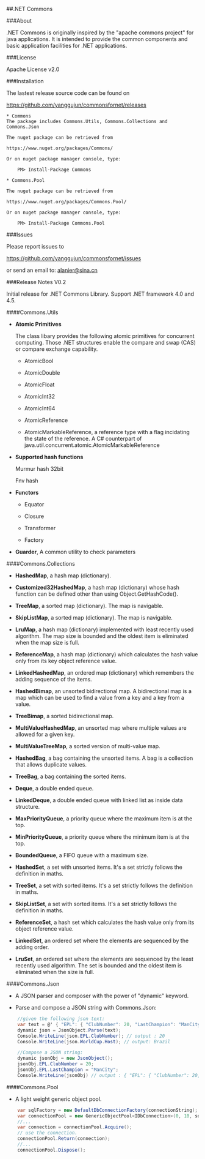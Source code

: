 ##.NET Commons

###About

.NET Commons is originally inspired by the "apache commons project" for java applications. It is intended to provide the common components and basic application facilities for .NET applications.

###License

Apache License v2.0

###Installation

The lastest release source code can be found on

https://github.com/yanggujun/commonsfornet/releases

    * Commons  
    The package includes Commons.Utils, Commons.Collections and Commons.Json

    The nuget package can be retrieved from 

    https://www.nuget.org/packages/Commons/

    Or on nuget package manager console, type:

        PM> Install-Package Commons

    * Commons.Pool  
    
    The nuget package can be retrieved from 

    https://www.nuget.org/packages/Commons.Pool/

    Or on nuget package manager console, type:

        PM> Install-Package Commons.Pool

###Issues

Please report issues to 

https://github.com/yanggujun/commonsfornet/issues

or send an email to: alanier@sina.cn

###Release Notes V0.2

Initial release for .NET Commons Library. Support .NET framework 4.0 and 4.5.

####Commons.Utils

  * __Atomic Primitives__

    The class libary provides the following atomic primitives for concurrent computing. Those .NET structures enable the compare and swap (CAS) or compare exchange capability.
  
    * AtomicBool

    * AtomicDouble

    * AtomicFloat

    * AtomicInt32

    * AtomicInt64

    * AtomicReference

    * AtomicMarkableReference, a reference type with a flag incidating the state of the reference. A C# counterpart of java.util.concurrent.atomic.AtomicMarkableReference<T>

  * __Supported hash functions__

    Murmur hash 32bit
    
    Fnv hash
    
  * __Functors__
  
    * Equator
    
    * Closure
    
    * Transformer
    
    * Factory
    
  * __Guarder__, A common utility to check parameters
  
####Commons.Collections

  * __HashedMap__, a hash map (dictionary).
  
  * __Customized32HashedMap__, a hash map (dictionary) whose hash function can be defined other than using Object.GetHashCode().
  
  * __TreeMap__, a sorted map (dictionary). The map is navigable.
  
  * __SkipListMap__, a sorted map (dictionary). The map is navigable.
  
  * __LruMap__, a hash map (dictionary) implemented with least recently used algorithm. The map size is bounded and the oldest item is eliminated when the map size is full. 
  
  * __ReferenceMap__, a hash map (dictionary) which calculates the hash value only from its key object reference value.
  
  * __LinkedHashedMap__, an ordered map (dictionary) which remembers the adding sequence of the items.
  
  * __HashedBimap__, an unsorted bidirectional map. A bidirectional map is a map which can be used to find a value from a key and a key from a value.
  
  * __TreeBimap__, a sorted bidirectional map. 
  
  * __MultiValueHashedMap__, an unsorted map where multiple values are allowed for a given key.
  
  * __MultiValueTreeMap__, a sorted version of multi-value map.
  
  * __HashedBag__, a bag containing the unsorted items. A bag is a collection that allows duplicate values.
  
  * __TreeBag__, a bag containing the sorted items.
  
  * __Deque__, a double ended queue.

  * __LinkedDeque__, a double ended queue with linked list as inside data structure.
  
  * __MaxPriorityQueue__, a priority queue where the maximum item is at the top.
  
  * __MinPriorityQueue__, a priority queue where the minimum item is at the top.
  
  * __BoundedQueue__, a FIFO queue with a maximum size.
  
  * __HashedSet__, a set with unsorted items. It's a set strictly follows the definition in maths.
  
  * __TreeSet__, a set with sorted items. It's a set strictly follows the definition in maths.
  
  * __SkipListSet__, a set with sorted items. It's a set strictly follows the definition in maths.

  * __ReferenceSet__, a hash set which calculates the hash value only from its object reference value.
  
  * __LinkedSet__, an ordered set where the elements are sequenced by the adding order.

  * __LruSet__, an ordered set where the elements are sequenced by the least recently used algorithm. The set is bounded and the oldest item is eliminated when the size is full.
  
####Commons.Json

  * A JSON parser and composer with the power of "dynamic" keyword.
  
  * Parse and compose a JSON string with Commons.Json:
  
  ```csharp
      //given the following json text:
      var text = @' { "EPL": { "ClubNumber": 20, "LastChampion": "ManCity" }, "WorldCup": { "Host": "Brazil", "TeamNumber": 32, "Champion": "Germany" } }';
      dynamic json = JsonObject.Parse(text);
      Console.WriteLine(json.EPL.ClubNumber); // output : 20
      Console.WriteLine(json.WorldCup.Host); // output: Brazil

      //Compose a JSON string:
      dynamic jsonObj = new JsonObject();
      jsonObj.EPL.ClubNumber = 20;
      jsonObj.EPL.LastChampion = "ManCity";
      Console.WriteLine(jsonObj) // output : { "EPL": { "ClubNumber": 20, "LastChampion": "ManCity"} } 
  ```

####Commons.Pool

  * A light weight generic object pool.
  
  ```csharp
      var sqlFactory = new DefaultDbConnectionFactory(connectionString);
      var connectionPool = new GenericObjectPool<IDbConnection>(0, 10, sqlFactory);
      //...
      var connection = connectionPool.Acquire();
      // use the connection.
      connectionPool.Return(connection);
      //...
      connectionPool.Dispose();
  ```
